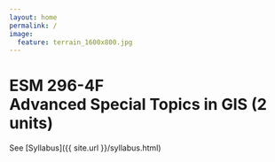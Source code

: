 ```yaml
---
layout: home
permalink: /
image:
  feature: terrain_1600x800.jpg
---
```


# ESM 296-4F<br>Advanced Special Topics in GIS (2 units)

See [Syllabus]({{ site.url }}/syllabus.html)

